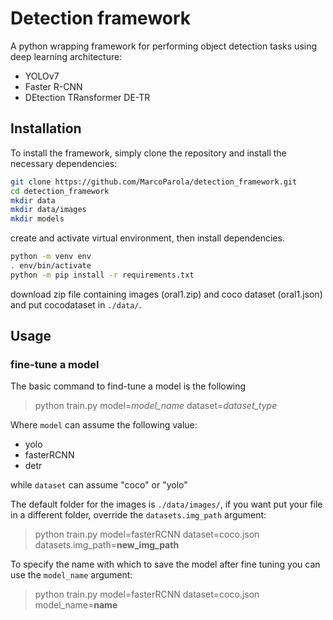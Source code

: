# **Detection framework**

A python wrapping framework for performing object detection tasks using deep learning architecture:
- YOLOv7
- Faster R-CNN
- DEtection TRansformer DE-TR

## **Installation**

To install the framework, simply clone the repository and install the necessary dependencies:
```sh
git clone https://github.com/MarcoParola/detection_framework.git
cd detection_framework
mkdir data
mkdir data/images
mkdir models
```

create and activate virtual environment, then install dependencies. 
```sh
python -m venv env
. env/bin/activate
python -m pip install -r requirements.txt 
```

download zip file containing images (oral1.zip) and coco dataset (oral1.json) and put cocodataset in `./data/`.



## **Usage**

### **fine-tune a model**
The basic command to find-tune a model is the following

> python train.py model=*model_name* dataset=*dataset_type* 

Where ``model`` can assume the following value: 
* yolo
* fasterRCNN
* detr

while ``dataset`` can assume "coco" or "yolo"


The default folder for the images is ``./data/images/``, if you want put your file in a different folder, override the ``datasets.img_path`` argument:

> python train.py model=fasterRCNN dataset=coco.json datasets.img_path=**new_img_path**

To specify the name with which to save the model after fine tuning you can use the ``model_name`` argument:

> python train.py model=fasterRCNN dataset=coco.json model_name=**name**



